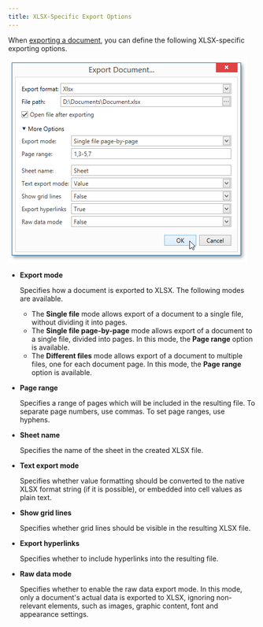 ```yaml
---
title: XLSX-Specific Export Options
---
```

When [exporting a document](../../../../../interface-elements-for-desktop/articles/print-preview/print-preview-for-wpf/exporting/exporting.md), you can define the following XLSX-specific exporting options.

![EUD_WpfPrintPreview_XlsxExportOptions](../../../../images/Img124163.png)
* **Export mode**
	
	Specifies how a document is exported to XLSX. The following modes are available.
	* The **Single file** mode allows export of a document to a single file, without dividing it into pages.
	* The **Single file page-by-page** mode allows export of a document to a single file, divided into pages. In this mode, the **Page range** option is available.
	* The **Different files** mode allows export of a document to multiple files, one for each document page. In this mode, the **Page range** option is available.
* **Page range**
	
	Specifies a range of pages which will be included in the resulting file. To separate page numbers, use commas. To set page ranges, use hyphens.
* **Sheet name**
	
	Specifies the name of the sheet in the created XLSX file.
* **Text export mode**
	
	Specifies whether value formatting should be converted to the native XLSX format string (if it is possible), or embedded into cell values as plain text.
* **Show grid lines**
	
	Specifies whether grid lines should be visible in the resulting XLSX file.
* **Export hyperlinks**
	
	Specifies whether to include hyperlinks into the resulting file.
* **Raw data mode**
	
	Specifies whether to enable the raw data export mode. In this mode, only a document's actual data is exported to XLSX, ignoring non-relevant elements, such as images, graphic content, font and appearance settings.
